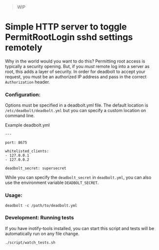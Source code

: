 > WIP

# Simple HTTP server to toggle PermitRootLogin sshd settings remotely

Why in the world would you want to do this?  Permitting root access is typically a security opening.  But, if you _must_ remote log into a server as root, this adds a layer of security. In order for deadbolt to accept your request, you must be an authorized IP address and pass in the correct `Authorization` header.


### Configuration:
Options must be specified in a deadbolt.yml file.  The default location is `/etc/deadbolt/deadbolt.yml` but you can specify a custom location on command line.

Example deadbolt.yml

```
---

port: 8675

whitelisted_clients:
- 127.0.0.1
- 127.0.0.2

deadbolt_secret: supersecret

```

While you can specify the `deadbolt_secret` in `deadbolt.yml`, you can also use the environment variable `DEADBOLT_SECRET`.


### Usage:

```
deadbolt -c /path/to/deadbolt.yml
```


### Development: Running tests

If you have inotify-tools installed, you can start this script and tests will be automatically run on any file change.
```
./script/watch_tests.sh
```
